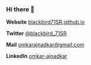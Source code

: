 ### Hi there 👋

__Website__ [blackbird71SR.github.io](https://blackbird71SR.github.io)

__Twitter__ [@blackbird_71SR](https://twitter.com/blackbird_71SR)

__Mail__    <omkarajnadkar@gmail.com>

__LinkedIn__ [omkar-ajnadkar](https://www.linkedin.com/in/omkar-ajnadkar/)

<!--
**blackbird71SR/blackbird71SR** is a ✨ _special_ ✨ repository because its `README.md` (this file) appears on your GitHub profile.

Here are some ideas to get you started:

- 🔭 I’m currently working on ...
- 🌱 I’m currently learning ...
- 👯 I’m looking to collaborate on ...
- 🤔 I’m looking for help with ...
- 💬 Ask me about ...
- 📫 How to reach me: ...
- 😄 Pronouns: ...
- ⚡ Fun fact: ...
-->
